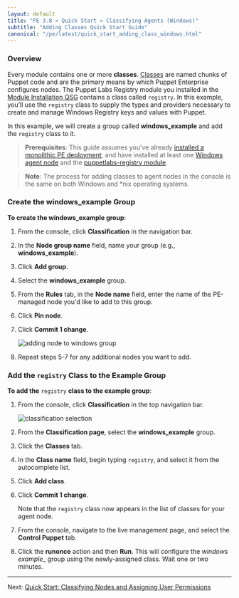 ```yaml
---
layout: default
title: "PE 3.8 » Quick Start » Classifying Agents (Windows)"
subtitle: "Adding Classes Quick Start Guide"
canonical: "/pe/latest/quick_start_adding_class_windows.html"
---
```


### Overview

[classification_selector]: ./images/quick/classification_selector.png
[windows_add_group]: ./images/quick/windows_add_group.png

Every module contains one or more **classes**. [Classes](/puppet/3.8/reference/lang_classes.html) are named chunks of Puppet code and are the primary means by which Puppet Enterprise configures nodes. The Puppet Labs Registry module you installed in the [Module Installation QSG](./quick_start_module_install_windows.html) contains a class called `registry`. In this example, you’ll use the `registry` class to supply the types and providers necessary to create and manage Windows Registry keys and values with Puppet.

In this example, we will create a group called __windows_example__ and add the `registry` class to it.

>**Prerequisites**: This guide assumes you've already [installed a monolithic PE deployment](./quick_start_install_mono.html), and have installed at least one [Windows agent node](./quick_start_install_agents_windows.html) and the [puppetlabs-registry module](./quick_start_module_install_windows.html).

>**Note**: The process for adding classes to agent nodes in the console is the same on both Windows and *nix operating systems.

### Create the windows_example Group

**To create the windows_example group**:

1. From the console, click __Classification__ in the navigation bar.
2. In the __Node group name__ field, name your group (e.g., **windows_example**).
3. Click __Add group__.
4. Select the __windows_example__ group.
5. From the __Rules__ tab, in the __Node name__ field, enter the name of the PE-managed node you'd like to add to this group.
6. Click __Pin node__.
7. Click __Commit 1 change__.

   ![adding node to windows group][windows_add_group]

8. Repeat steps 5-7 for any additional nodes you want to add.



### Add the `registry` Class to the Example Group

**To add the** `registry` **class to the example group**:

1. From the console, click __Classification__ in the top navigation bar.

   ![classification selection][classification_selector]

2. From the __Classification page__, select the __windows_example__ group.

3. Click the __Classes__ tab.

4. In the __Class name__ field, begin typing `registry`, and select it from the autocomplete list.

5. Click __Add class__.

6. Click __Commit 1 change__.

   Note that the `registry` class now appears in the list of classes for your agent node.

9. From the console, navigate to the live management page, and select the __Control Puppet__ tab.

10. Click the __runonce__ action and then __Run__. This will configure the __windows_ example__ group using the newly-assigned class. Wait one or two minutes.

-------

Next: [Quick Start: Classifying Nodes and Assigning User Permissions](./quick_start_nc_rbac.html)
